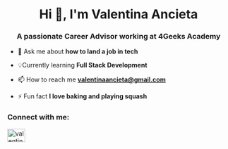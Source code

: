 <h1 align="center">Hi 👋, I'm Valentina Ancieta</h1>
<h3 align="center">A passionate Career Advisor working at 4Geeks Academy</h3>

- 💬 Ask me about **how to land a job in tech**
- 💡Currently learning **Full Stack Development**

- 📫 How to reach me **valentinaancieta@gmail.com**

- ⚡ Fun fact **I love baking and playing squash**

<h3 align="left">Connect with me:</h3>
<p align="left">
<a href="https://linkedin.com/in/valentinaancieta" target="blank"><img align="center" src="https://raw.githubusercontent.com/rahuldkjain/github-profile-readme-generator/master/src/images/icons/Social/linked-in-alt.svg" alt="valentinaancieta" height="30" width="40" /></a>
</p>
